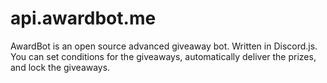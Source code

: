 # api.awardbot.me
AwardBot is an open source advanced giveaway bot. Written in Discord.js. You can set conditions for the giveaways, automatically deliver the prizes, and lock the giveaways.
